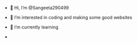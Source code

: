 - 👋 Hi, I’m @Sangeeta290499
- 👀 I’m interested in coding and making some good websites
- 🌱 I’m currently learning 

- 

<!---
Sangeeta290499/Sangeeta290499 is a ✨ special ✨ repository because its `README.md` (this file) appears on your GitHub profile.
You can click the Preview link to take a look at your changes.
--->
